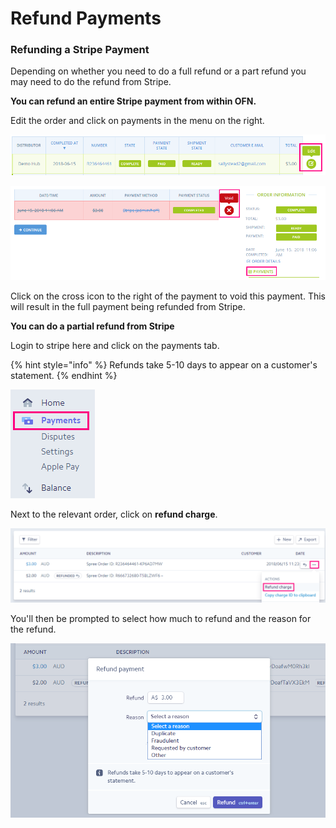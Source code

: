 # Refund Payments

### Refunding a Stripe Payment

Depending on whether you need to do a full refund or a part refund you may need to do the refund from Stripe.

**You can refund an entire Stripe payment from within OFN.** 

Edit the order and click on payments in the menu on the right.

![](../../.gitbook/assets/image%20%2810%29.png)

![](../../.gitbook/assets/image%20%2815%29.png)

Click  on the cross icon to the right of the payment to void this payment. This will result in the full payment being refunded from Stripe.

**You can do a partial refund from Stripe**

Login to stripe here and click on the payments tab.

{% hint style="info" %}
Refunds take 5-10 days to appear on a customer's statement.
{% endhint %}

![](../../.gitbook/assets/image%20%2817%29.png)

Next to the relevant order, click on **refund charge**. 

![](../../.gitbook/assets/image%20%285%29.png)

You'll then be prompted to select how much to refund and the reason for the refund. 

![](../../.gitbook/assets/image%20%286%29.png)

